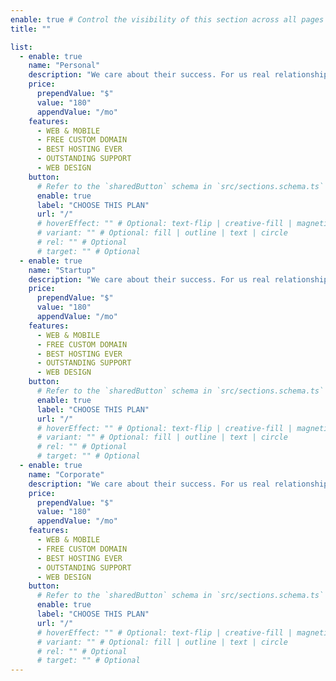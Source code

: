 ```yaml
---
enable: true # Control the visibility of this section across all pages where it is used
title: ""

list:
  - enable: true
    name: "Personal"
    description: "We care about their success. For us real relationships feel real"
    price:
      prependValue: "$"
      value: "180"
      appendValue: "/mo"
    features:
      - WEB & MOBILE
      - FREE CUSTOM DOMAIN
      - BEST HOSTING EVER
      - OUTSTANDING SUPPORT
      - WEB DESIGN
    button:
      # Refer to the `sharedButton` schema in `src/sections.schema.ts` for all available configuration options (e.g., enable, label, url, hoverEffect, variant, icon, tag, rel, class, target, etc.)
      enable: true
      label: "CHOOSE THIS PLAN"
      url: "/"
      # hoverEffect: "" # Optional: text-flip | creative-fill | magnetic | magnetic-text-flip
      # variant: "" # Optional: fill | outline | text | circle
      # rel: "" # Optional
      # target: "" # Optional
  - enable: true
    name: "Startup"
    description: "We care about their success. For us real relationships feel real"
    price:
      prependValue: "$"
      value: "180"
      appendValue: "/mo"
    features:
      - WEB & MOBILE
      - FREE CUSTOM DOMAIN
      - BEST HOSTING EVER
      - OUTSTANDING SUPPORT
      - WEB DESIGN
    button:
      # Refer to the `sharedButton` schema in `src/sections.schema.ts` for all available configuration options (e.g., enable, label, url, hoverEffect, variant, icon, tag, rel, class, target, etc.)
      enable: true
      label: "CHOOSE THIS PLAN"
      url: "/"
      # hoverEffect: "" # Optional: text-flip | creative-fill | magnetic | magnetic-text-flip
      # variant: "" # Optional: fill | outline | text | circle
      # rel: "" # Optional
      # target: "" # Optional
  - enable: true
    name: "Corporate"
    description: "We care about their success. For us real relationships feel real"
    price:
      prependValue: "$"
      value: "180"
      appendValue: "/mo"
    features:
      - WEB & MOBILE
      - FREE CUSTOM DOMAIN
      - BEST HOSTING EVER
      - OUTSTANDING SUPPORT
      - WEB DESIGN
    button:
      # Refer to the `sharedButton` schema in `src/sections.schema.ts` for all available configuration options (e.g., enable, label, url, hoverEffect, variant, icon, tag, rel, class, target, etc.)
      enable: true
      label: "CHOOSE THIS PLAN"
      url: "/"
      # hoverEffect: "" # Optional: text-flip | creative-fill | magnetic | magnetic-text-flip
      # variant: "" # Optional: fill | outline | text | circle
      # rel: "" # Optional
      # target: "" # Optional
---
```

